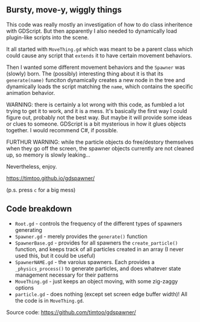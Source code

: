 Bursty, move-y, wiggly things
-----------------------------

This code was really mostly an investigation of how to do class inheritence with GDScript. 
But then apparently I also needed to dynamically load plugin-like scripts into the scene. 

It all started with `MoveThing.gd` which was meant to be a parent class which could 
cause any script that `extends` it to have certain movement behaviors. 

Then I wanted some different movement behaviors and the `Spawner` was (slowly) born. 
The (possibly) interesting thing about it is that its `generate(name)` funciton dynamically
creates a new node in the tree and dynamically loads the script matching the `name`, which 
contains the specific animation behavior. 

WARNING: there is certainly a lot wrong with this code, as fumbled a lot trying to get it to work,
and it is a mess. It's basically the first way I could figure out, probably not the best way. But maybe it will provide some ideas or clues to someone. GDScript is a bit mysterious in how it glues objects together. I would recommend C#, if possible.

FURTHUR WARNING: while the particle objects do free/destory themselves when they go off the screen,
the spawner objects currently are not cleaned up, so memory is slowly leaking...

Nevertheless, enjoy.

https://timtoo.github.io/gdspawner/

(p.s. press `c` for a big mess)

## Code breakdown

- `Root.gd` - controls the frequency of the different types of spawners generating
- `Spawner.gd` - merely provides the `generate()` function
- `SpawnerBase.gd` - provides for all spawners the `create_particle()` function, and keeps track of all particles created in an array (I never used this, but it could be useful)
- `SpawnerNAME.gd` - the varoius spawners. Each provides a `_physics_process()` to generate particles, and does whatever state management necessary for their patterns
- `MoveThing.gd` - just keeps an object moving, with some zig-zaggy options
- `particle.gd` - does nothing (except set screen edge buffer width)! All the code is in `MoveThing.gd`.

Source code: https://github.com/timtoo/gdspawner/
